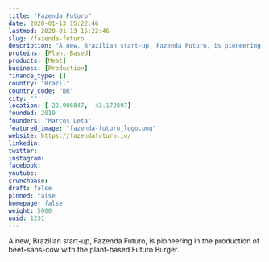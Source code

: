 ```yaml
---
title: "Fazenda Futuro"
date: 2020-01-13 15:22:46
lastmod: 2020-01-13 15:22:46
slug: /fazenda-futuro
description: "A new, Brazilian start-up, Fazenda Futuro, is pioneering in the production of beef-sans-cow with the plant-based Futuro Burger."
proteins: [Plant-Based]
products: [Meat]
business: [Production]
finance_type: []
country: "Brazil"
country_code: "BR"
city: ""
location: [-22.906847, -43.172897]
founded: 2019
founders: "Marcos Leta"
featured_image: "fazenda-futuro_logo.png"
website: https://fazendafuturo.io/
linkedin: 
twitter: 
instagram: 
facebook: 
youtube: 
crunchbase: 
draft: false
pinned: false
homepage: false
weight: 5000
uuid: 1231
---
```

A new, Brazilian start-up, Fazenda Futuro, is pioneering in the production of beef-sans-cow with the plant-based Futuro Burger.
